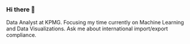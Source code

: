 ### Hi there 👋



Data Analyst at KPMG.
Focusing my time currently on Machine Learning and Data Visualizations.
Ask me about international import/export compliance.
